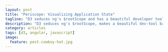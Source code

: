 ```yaml
---
layout: post
title: "Periscope: Visualizing Application State"
tagline: "D3 seduces ng's $rootScope and has a beautiful developer tool baby."
description: "D3 seduces ng's $rootScope, makes a beautiful dev-tool baby."
category: articles
tags: [d3, angular, javascript]
image:
  feature: post.cowboy-hat.jpg
---
```

